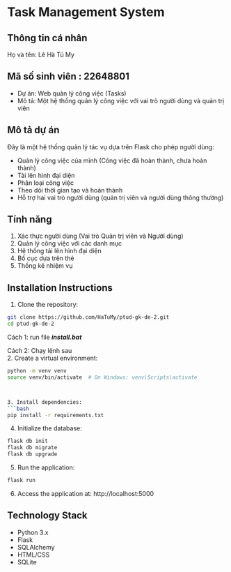 # Task Management System

## Thông tin cá nhân  

Họ và tên: Lê Hà Tú My  

Mã số sinh viên : 22648801  
--------------------
- Dự án: Web quản lý công việc (Tasks)
- Mô tả: Một hệ thống quản lý công việc với vai trò người dùng và quản trị viên

## Mô tả dự án
Đây là một hệ thống quản lý tác vụ dựa trên Flask cho phép người dùng:
- Quản lý công việc của mình (Công việc đã hoàn thành, chưa hoàn thành)
- Tải lên hình đại diện
- Phân loại công việc
- Theo dõi thời gian tạo và hoàn thành
- Hỗ trợ hai vai trò người dùng (quản trị viên và người dùng thông thường)

## Tính năng
1. Xác thực người dùng (Vai trò Quản trị viên và Người dùng)
2. Quản lý công việc với các danh mục
3. Hệ thống tải lên hình đại diện
4. Bố cục dựa trên thẻ
5. Thống kê nhiệm vụ

## Installation Instructions

1. Clone the repository:
```bash
git clone https://github.com/HaTuMy/ptud-gk-de-2.git
cd ptud-gk-de-2
```
Cách 1: 
run file ***install.bat*** 


Cách 2: Chạy lệnh sau  
2. Create a virtual environment:
```bash
python -m venv venv
source venv/bin/activate  # On Windows: venv\Scripts\activate



3. Install dependencies:
```bash
pip install -r requirements.txt
```

4. Initialize the database:
```bash
flask db init
flask db migrate
flask db upgrade
```

5. Run the application:
```bash
flask run
```

6. Access the application at: http://localhost:5000

## Technology Stack
- Python 3.x
- Flask
- SQLAlchemy
- HTML/CSS
- SQLite 
